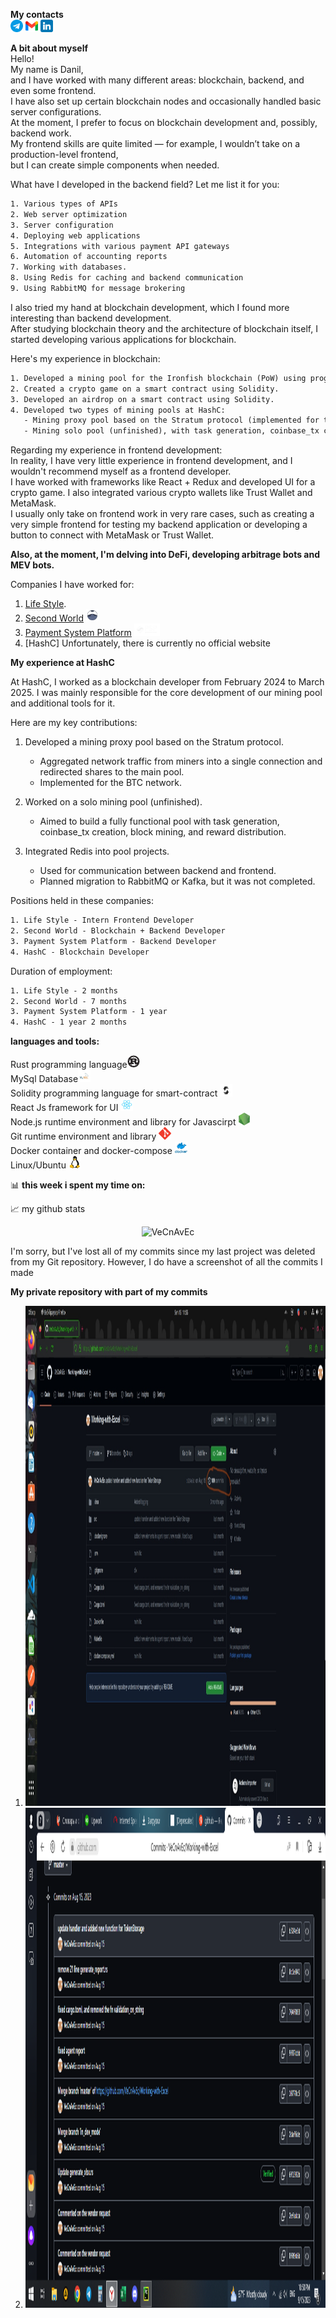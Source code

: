 **My contacts**  
[<img height="20" src=".\icons\telegram.png" alt="telegram">](https://t.me/VeCnAvEc)
[<img height="20" src=".\icons\gmail.png" alt="gmail">](https://pankovdanil587@gmail.com)
[<img height="20" src=".\icons\linkedin.png" alt="linkedin">](#)

**A bit about myself**  
Hello!  
My name is Danil,  
and I have worked with many different areas: blockchain, backend, and even some frontend.  
I have also set up certain blockchain nodes and occasionally handled basic server configurations.  
At the moment, I prefer to focus on blockchain development and, possibly, backend work.  
My frontend skills are quite limited — for example, I wouldn’t take on a production-level frontend,  
but I can create simple components when needed.

What have I developed in the backend field? Let me list it for you:  

```txt
1. Various types of APIs
2. Web server optimization
3. Server configuration
4. Deploying web applications
5. Integrations with various payment API gateways
6. Automation of accounting reports
7. Working with databases.
8. Using Redis for caching and backend communication
9. Using RabbitMQ for message brokering
```

I also tried my hand at blockchain development, which I found more interesting than backend development.  
After studying blockchain theory and the architecture of blockchain itself, I started developing various applications for blockchain.

Here's my experience in blockchain:  
```txt
1. Developed a mining pool for the Ironfish blockchain (PoW) using programming languages like Node.js and Rust.
2. Created a crypto game on a smart contract using Solidity.
3. Developed an airdrop on a smart contract using Solidity.
4. Developed two types of mining pools at HashC:
   - Mining proxy pool based on the Stratum protocol (implemented for the BTC network).
   - Mining solo pool (unfinished), with task generation, coinbase_tx creation, block mining, and reward distribution.
```

Regarding my experience in frontend development:  
In reality, I have very little experience in frontend development, and I wouldn't recommend myself as a frontend developer.  
I have worked with frameworks like React + Redux and developed UI for a crypto game. I also integrated various crypto wallets like Trust Wallet and MetaMask.  
I usually only take on frontend work in very rare cases, such as creating a very simple frontend for testing my backend application or developing a button to connect with MetaMask or Trust Wallet.

**Also, at the moment, I'm delving into DeFi,
developing arbitrage bots and MEV bots.**

Companies I have worked for:

1. [Life Style](https://www.life-style.uz/).
2. [Second World](https://secondworld.life/) <img height="20" src=".\icons\secondworld.png">
3. [Payment System Platform](https://psp.uz/ru/) <img height="20" src=".\icons\psp.uz.png">
4. [HashC] Unfortunately, there is currently no official website

**My experience at HashC**

At HashC, I worked as a blockchain developer from February 2024 to March 2025.
I was mainly responsible for the core development of our mining pool and additional tools for it.

Here are my key contributions:

1. Developed a mining proxy pool based on the Stratum protocol.
   - Aggregated network traffic from miners into a single connection
     and redirected shares to the main pool.
   - Implemented for the BTC network.

2. Worked on a solo mining pool (unfinished).
   - Aimed to build a fully functional pool with task generation,
     coinbase_tx creation, block mining, and reward distribution.

3. Integrated Redis into pool projects.
   - Used for communication between backend and frontend.
   - Planned migration to RabbitMQ or Kafka, but it was not completed.

Positions held in these companies:

```txt
1. Life Style - Intern Frontend Developer
2. Second World - Blockchain + Backend Developer
3. Payment System Platform - Backend Developer
4. HashC - Blockchain Developer
```
Duration of employment:
```txt
1. Life Style - 2 months
2. Second World - 7 months
3. Payment System Platform - 1 year
4. HashC - 1 year 2 months
```
**languages and tools:**  

Rust programming language<code><img height="20" src="https://raw.githubusercontent.com/github/explore/80688e429a7d4ef2fca1e82350fe8e3517d3494d/topics/rust/rust.png"></code>   
MySql Database<code><img height="20" src="https://raw.githubusercontent.com/github/explore/80688e429a7d4ef2fca1e82350fe8e3517d3494d/topics/mysql/mysql.png"></code>    
Solidity programming language for smart-contract <code><img height="20" src=".\icons\solidity.png" alt="Solidity programming language"></code>    
React Js framework for UI <code><img height="20" src="https://raw.githubusercontent.com/github/explore/80688e429a7d4ef2fca1e82350fe8e3517d3494d/topics/react/react.png"></code>    
Node.js runtime environment and library for Javascirpt <code><img height="20" src="https://raw.githubusercontent.com/github/explore/80688e429a7d4ef2fca1e82350fe8e3517d3494d/topics/nodejs/nodejs.png"></code>    
Git runtime environment and library <code><img height="20" src="https://raw.githubusercontent.com/github/explore/80688e429a7d4ef2fca1e82350fe8e3517d3494d/topics/git/git.png"></code>    
Docker container and docker-compose <code><img height="20" src="https://raw.githubusercontent.com/github/explore/80688e429a7d4ef2fca1e82350fe8e3517d3494d/topics/docker/docker.png"></code>  
Linux/Ubuntu <code><img height="20" src="https://raw.githubusercontent.com/github/explore/80688e429a7d4ef2fca1e82350fe8e3517d3494d/topics/linux/linux.png"></code>  

📊 **this week i spent my time on:**
<!--START_SECTION:waka-->


📈 my github stats

<p align="center"> <img src="https://github-readme-stats.vercel.app/api?username=VeCnAvEc&show_icons=true&theme=gotham" alt="VeCnAvEc" />  

I'm sorry, but I've lost all of my commits since my last project was deleted from my Git repository. However, I do have a screenshot of all the commits I made

**My private repository with part of my commits**
1. <img height="800" src=".\icons\total_commits.jpg">

2. <img height="800" src=".\icons\show_commits.png">
